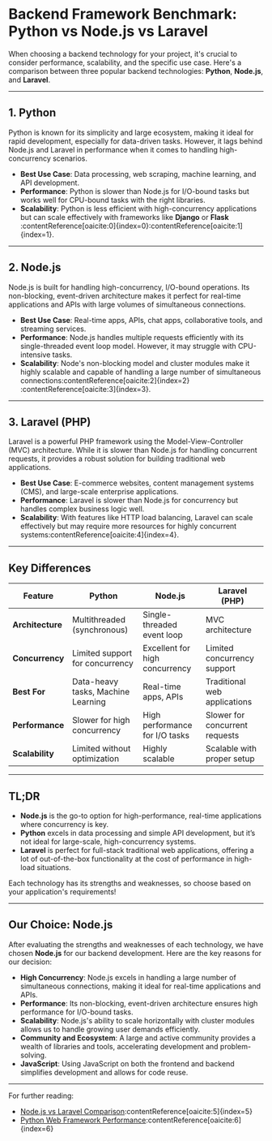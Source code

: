 # Backend Framework Benchmark: Python vs Node.js vs Laravel

When choosing a backend technology for your project, it's crucial to consider performance, scalability, and the specific use case. Here's a comparison between three popular backend technologies: **Python**, **Node.js**, and **Laravel**.

---

## **1. Python**

Python is known for its simplicity and large ecosystem, making it ideal for rapid development, especially for data-driven tasks. However, it lags behind Node.js and Laravel in performance when it comes to handling high-concurrency scenarios.

- **Best Use Case**: Data processing, web scraping, machine learning, and API development.
- **Performance**: Python is slower than Node.js for I/O-bound tasks but works well for CPU-bound tasks with the right libraries.
- **Scalability**: Python is less efficient with high-concurrency applications but can scale effectively with frameworks like **Django** or **Flask**&#8203;:contentReference[oaicite:0]{index=0}&#8203;:contentReference[oaicite:1]{index=1}.

---

## **2. Node.js**

Node.js is built for handling high-concurrency, I/O-bound operations. Its non-blocking, event-driven architecture makes it perfect for real-time applications and APIs with large volumes of simultaneous connections.

- **Best Use Case**: Real-time apps, APIs, chat apps, collaborative tools, and streaming services.
- **Performance**: Node.js handles multiple requests efficiently with its single-threaded event loop model. However, it may struggle with CPU-intensive tasks.
- **Scalability**: Node's non-blocking model and cluster modules make it highly scalable and capable of handling a large number of simultaneous connections&#8203;:contentReference[oaicite:2]{index=2}&#8203;:contentReference[oaicite:3]{index=3}.

---

## **3. Laravel (PHP)**

Laravel is a powerful PHP framework using the Model-View-Controller (MVC) architecture. While it is slower than Node.js for handling concurrent requests, it provides a robust solution for building traditional web applications.

- **Best Use Case**: E-commerce websites, content management systems (CMS), and large-scale enterprise applications.
- **Performance**: Laravel is slower than Node.js for concurrency but handles complex business logic well.
- **Scalability**: With features like HTTP load balancing, Laravel can scale effectively but may require more resources for highly concurrent systems&#8203;:contentReference[oaicite:4]{index=4}.

---

## **Key Differences**

| Feature             | **Python**                     | **Node.js**                   | **Laravel (PHP)**             |
|---------------------|--------------------------------|--------------------------------|-------------------------------|
| **Architecture**     | Multithreaded (synchronous)    | Single-threaded event loop     | MVC architecture              |
| **Concurrency**      | Limited support for concurrency | Excellent for high concurrency | Limited concurrency support   |
| **Best For**         | Data-heavy tasks, Machine Learning | Real-time apps, APIs          | Traditional web applications  |
| **Performance**      | Slower for high concurrency    | High performance for I/O tasks | Slower for concurrent requests |
| **Scalability**      | Limited without optimization   | Highly scalable               | Scalable with proper setup    |

---

## **TL;DR**

- **Node.js** is the go-to option for high-performance, real-time applications where concurrency is key.
- **Python** excels in data processing and simple API development, but it’s not ideal for large-scale, high-concurrency systems.
- **Laravel** is perfect for full-stack traditional web applications, offering a lot of out-of-the-box functionality at the cost of performance in high-load situations.

Each technology has its strengths and weaknesses, so choose based on your application's requirements!

---

## **Our Choice: Node.js**

After evaluating the strengths and weaknesses of each technology, we have chosen **Node.js** for our backend development. Here are the key reasons for our decision:

- **High Concurrency**: Node.js excels in handling a large number of simultaneous connections, making it ideal for real-time applications and APIs.
- **Performance**: Its non-blocking, event-driven architecture ensures high performance for I/O-bound tasks.
- **Scalability**: Node.js's ability to scale horizontally with cluster modules allows us to handle growing user demands efficiently.
- **Community and Ecosystem**: A large and active community provides a wealth of libraries and tools, accelerating development and problem-solving.
- **JavaScript**: Using JavaScript on both the frontend and backend simplifies development and allows for code reuse.

---

For further reading:
- [Node.js vs Laravel Comparison](https://kinsta.com/blog/node-vs-laravel/)&#8203;:contentReference[oaicite:5]{index=5}
- [Python Web Framework Performance](https://www.digitalocean.com/community/tutorials)&#8203;:contentReference[oaicite:6]{index=6}